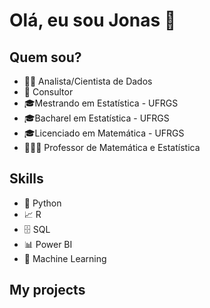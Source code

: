 # **Olá, eu sou Jonas** 👋 
###  

## Quem sou? 

* 👨‍💻 Analista/Cientista de Dados
* 🔎 Consultor
* 🎓Mestrando em Estatística - UFRGS
* 🎓Bacharel em Estatística - UFRGS
* 🎓Licenciado em Matemática - UFRGS
* 👨🏼‍🏫 Professor de Matemática e Estatística


## Skills

* 🐍 Python
* 📈 R
* 🗄 SQL
* 📊 Power BI
* 🔮 Machine Learning


## **My projects**

